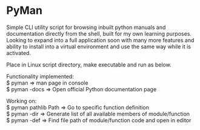 # PyMan

Simple CLI utility script for browsing inbuilt python manuals and documentation directly from the shell, built for my own learning purposes. Looking to expand into a full
application soon with many more features and ability to install into a virtual environment and use the same way while it is activated.

Place in Linux script directory, make executable and run as below.

Functionality implemented: <br />
$ pyman <inspect> => man page in console <br />
$ pyman <module> -docs => Open official Python documentation page <br />

Working on: <br />
$ pyman pathlib Path => Go to specific function definition <br />
$ pyman -dir => Generate list of all available members of module/function <br />
$ pyman -def => Find file path of module/function code and open in editor <br />

